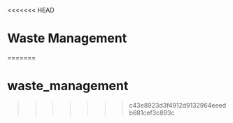 <<<<<<< HEAD
# Waste Management
=======
# waste_management
>>>>>>> c43e8923d3f4912d9132964eeedb681cef3c893c
